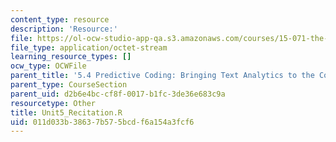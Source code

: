 ```yaml
---
content_type: resource
description: 'Resource:'
file: https://ol-ocw-studio-app-qa.s3.amazonaws.com/courses/15-071-the-analytics-edge-spring-2017/011d033b38637b575bcdf6a154a3fcf6_Unit5_Recitation.R
file_type: application/octet-stream
learning_resource_types: []
ocw_type: OCWFile
parent_title: '5.4 Predictive Coding: Bringing Text Analytics to the Courtroom  (Recitation)'
parent_type: CourseSection
parent_uid: d2b6e4bc-cf8f-0017-b1fc-3de36e683c9a
resourcetype: Other
title: Unit5_Recitation.R
uid: 011d033b-3863-7b57-5bcd-f6a154a3fcf6
---
```

